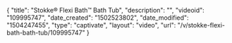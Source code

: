 {
    "title": "Stokke&reg; Flexi Bath&trade; Bath Tub",
    "description": "",
    "videoid": "109995747",
    "date_created": "1502523802",
    "date_modified": "1504247455",
    "type": "captivate",
    "layout": "video",
    "url": "\/v\/stokke-flexi-bath-bath-tub\/109995747"
}